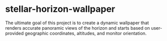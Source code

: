 # stellar-horizon-wallpaper
The ultimate goal of this project is to create a dynamic wallpaper that renders accurate panoramic views of the horizon and starts based on user-provided geographic coordinates, altitudes, and monitor orientation.
